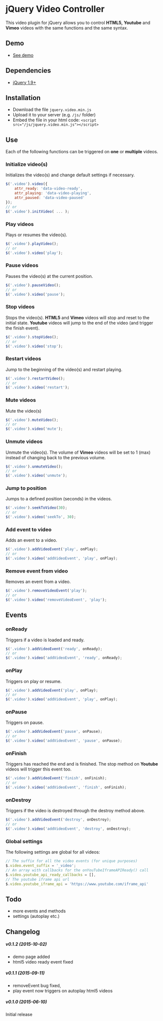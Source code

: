 jQuery Video Controller
==============
This video plugin for jQuery allows you to control **HTML5,** **Youtube** and **Vimeo** videos with the same functions and the same syntax.

## Demo
* <a href="http://labs.faktorvier.ch/plugins/jquery-video/demo.html" target="_blank">See demo</a>

## Dependencies
* <a href="http://jquery.com/" target="_blank">jQuery 1.9+</a>

## Installation
* Download the file `jquery.video.min.js`
* Upload it to your server (e.g. `/js/` folder)
* Embed the file in your html code: `<script src="/js/jquery.video.min.js"></script>`

## Use

Each of the following functions can be triggered on **one** or **multiple** videos.

### Initialize video(s)
Initializes the video(s) and change default settings if necessary.
```javascript
$('.video').video({
    attr_ready: 'data-video-ready',
    attr_playing: 'data-video-playing',
    attr_paused: 'data-video-paused'
});
// or
$('.video').initVideo( ... );
```

### Play videos
Plays or resumes the video(s).
```javascript
$('.video').playVideo();
// or
$('.video').video('play');
```

### Pause videos
Pauses the video(s) at the current position.
```javascript
$('.video').pauseVideo();
// or
$('.video').video('pause');
```

### Stop videos
Stops the video(s). **HTML5** and **Vimeo** videos will stop and reset to the initial state. **Youtube** videos will jump to the end of the video (and trigger the finish event).
```javascript
$('.video').stopVideo();
// or
$('.video').video('stop');
```
### Restart videos
Jump to the beginning of the video(s) and restart playing.
```javascript
$('.video').restartVideo();
// or
$('.video').video('restart');
```
### Mute videos
Mute the video(s)
```javascript
$('.video').muteVideo();
// or
$('.video').video('mute');
```
### Unmute videos
Unmute the video(s). The volume of **Vimeo** videos will be set to 1 (max) instead of changing back to the previous volume.
```javascript
$('.video').unmuteVideo();
// or
$('.video').video('unmute');
```
### Jump to position
Jumps to a defined position (seconds) in the videos.
```javascript
$('.video').seekToVideo(30);
// or
$('.video').video('seekTo', 30);
```
### Add event to video
Adds an event to a video.
```javascript
$('.video').addVideoEvent('play', onPlay);
// or
$('.video').video('addVideoEvent', 'play', onPlay);
```
### Remove event from video
Removes an event from a video.
```javascript
$('.video').removeVideoEvent('play');
// or
$('.video').video('removeVideoEvent', 'play');
```
## Events
### onReady
Triggers if a video is loaded and ready.
```javascript
$('.video').addVideoEvent('ready', onReady);
// or
$('.video').video('addVideoEvent', 'ready', onReady);
```
### onPlay
Triggers on play or resume.
```javascript
$('.video').addVideoEvent('play', onPlay);
// or
$('.video').video('addVideoEvent', 'play', onPlay);
```
### onPause
Triggers on pause.
```javascript
$('.video').addVideoEvent('pause', onPause);
// or
$('.video').video('addVideoEvent', 'pause', onPause);
```
### onFinish
Triggers has reached the end and is finished. The stop method on **Youtube** videos will trigger this event too.
```javascript
$('.video').addVideoEvent('finish', onFinish);
// or
$('.video').video('addVideoEvent', 'finish', onFinish);
```
### onDestroy
Triggers if the video is destroyed through the destroy method above.
```javascript
$('.video').addVideoEvent('destroy', onDestroy);
// or
$('.video').video('addVideoEvent', 'destroy', onDestroy);
```
### Global settings
The following settings are global for all videos:
```javascript
// The suffix for all the video events (for unique purposes)
$.video.event_suffix = '_video';
// An array with callbacks for the onYouTubeIframeAPIReady() call
$.video.youtube_api_ready_callbacks = [],
// The youtube iframe api url
$.video.youtube_iframe_api = 'https://www.youtube.com/iframe_api'
```
## Todo
* more events and methods
* settings (autoplay etc.)

## Changelog

##### v0.1.2 (2015-10-02)
- demo page added
- html5 video ready event fixed

##### v0.1.1 (2015-09-11)
- removeEvent bug fixed,
- play event now triggers on autoplay html5 videos

##### v0.1.0 (2015-06-10)
Initial release